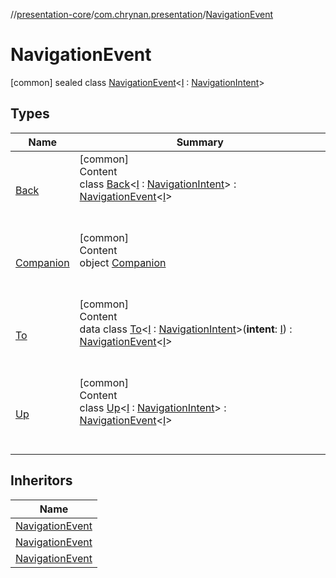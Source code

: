 //[presentation-core](../../../index.md)/[com.chrynan.presentation](../index.md)/[NavigationEvent](index.md)



# NavigationEvent  
 [common] sealed class [NavigationEvent](index.md)<[I](index.md) : [NavigationIntent](../-navigation-intent/index.md)>   


## Types  
  
|  Name |  Summary | 
|---|---|
| <a name="com.chrynan.presentation/NavigationEvent.Back///PointingToDeclaration/"></a>[Back](-back/index.md)| <a name="com.chrynan.presentation/NavigationEvent.Back///PointingToDeclaration/"></a>[common]  <br>Content  <br>class [Back](-back/index.md)<[I](-back/index.md) : [NavigationIntent](../-navigation-intent/index.md)> : [NavigationEvent](index.md)<[I](-back/index.md)>   <br><br><br>|
| <a name="com.chrynan.presentation/NavigationEvent.Companion///PointingToDeclaration/"></a>[Companion](-companion/index.md)| <a name="com.chrynan.presentation/NavigationEvent.Companion///PointingToDeclaration/"></a>[common]  <br>Content  <br>object [Companion](-companion/index.md)  <br><br><br>|
| <a name="com.chrynan.presentation/NavigationEvent.To///PointingToDeclaration/"></a>[To](-to/index.md)| <a name="com.chrynan.presentation/NavigationEvent.To///PointingToDeclaration/"></a>[common]  <br>Content  <br>data class [To](-to/index.md)<[I](-to/index.md) : [NavigationIntent](../-navigation-intent/index.md)>(**intent**: [I](-to/index.md)) : [NavigationEvent](index.md)<[I](-to/index.md)>   <br><br><br>|
| <a name="com.chrynan.presentation/NavigationEvent.Up///PointingToDeclaration/"></a>[Up](-up/index.md)| <a name="com.chrynan.presentation/NavigationEvent.Up///PointingToDeclaration/"></a>[common]  <br>Content  <br>class [Up](-up/index.md)<[I](-up/index.md) : [NavigationIntent](../-navigation-intent/index.md)> : [NavigationEvent](index.md)<[I](-up/index.md)>   <br><br><br>|


## Inheritors  
  
|  Name | 
|---|
| <a name="com.chrynan.presentation/NavigationEvent.Back///PointingToDeclaration/"></a>[NavigationEvent](-back/index.md)|
| <a name="com.chrynan.presentation/NavigationEvent.Up///PointingToDeclaration/"></a>[NavigationEvent](-up/index.md)|
| <a name="com.chrynan.presentation/NavigationEvent.To///PointingToDeclaration/"></a>[NavigationEvent](-to/index.md)|


